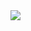 <div align="left">
  <img align="center" src="https://github-readme-stats.vercel.app/api/top-langs/?username=Dogshihtzuamora&bg_color=0000&title_color=4493f8&text_color=4493f8&border_color=0000&hide_progress=true&langs_count=20&layout=compact" />
</div>
